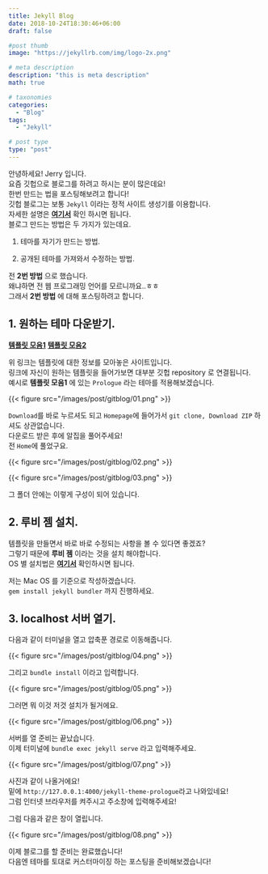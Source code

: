 ```yaml
---
title: Jekyll Blog
date: 2018-10-24T18:30:46+06:00
draft: false

#post thumb
image: "https://jekyllrb.com/img/logo-2x.png"

# meta description
description: "this is meta description"
math: true

# taxonomies
categories:
  - "Blog"
tags:
  - "Jekyll"

# post type
type: "post"
---
```


안녕하세요! Jerry 입니다.  
요즘 깃헙으로 블로그를 하려고 하시는 분이 많은데요!  
한번 만드는 법을 포스팅해보려고 합니다!  
깃헙 블로그는 보통 `Jekyll` 이라는 정적 사이트 생성기를 이용합니다.  
자세한 설명은 [**여기서**](https://jekyllrb-ko.github.io/docs/home/) 확인 하시면 됩니다.  
블로그 만드는 방법은 두 가지가 있는데요.

1. 테마를 자기가 만드는 방법.

2. 공개된 테마를 가져와서 수정하는 방법.

전 **2번 방법** 으로 했습니다.  
왜냐하면 전 웹 프로그래밍 언어를 모르니까요..ㅎㅎ  
그래서 **2번 방법** 에 대해 포스팅하려고 합니다.


## 1. 원하는 테마 다운받기.

[**템플릿 모음1**](http://jekyllthemes.org)
[**템플릿 모음2**](https://jekyllthemes.io)

위 링크는 템플릿에 대한 정보를 모아놓은 사이트입니다.  
링크에 자신이 원하는 템플릿을 들어가보면 대부분 깃헙 repository 로 연결됩니다.  
예시로 **템플릿 모음1** 에 있는 `Prologue` 라는 테마를 적용해보겠습니다.

{{< figure src="/images/post/gitblog/01.png" >}}

`Download`를 바로 누르셔도 되고 `Homepage`에 들어가서 `git clone, Download ZIP` 하셔도 상관없습니다.  
다운로드 받은 후에 알집을 풀어주세요!  
전 `Home`에 풀었구요.  

{{< figure src="/images/post/gitblog/02.png" >}}

{{< figure src="/images/post/gitblog/03.png" >}}

그 폴더 안에는 이렇게 구성이 되어 있습니다.

## 2. 루비 젬 설치.

템플릿을 만들면서 바로 바로 수정되는 사항을 볼 수 있다면 좋겠죠?  
그렇기 때문에 **루비 젬** 이라는 것을 설치 해야합니다.  
OS 별 설치법은 [**여기서**](https://jekyllrb-ko.github.io/docs/installation/) 확인하시면 됩니다.

저는 Mac OS 를 기준으로 작성하겠습니다.  
`gem install jekyll bundler` 까지 진행하세요.



## 3. localhost 서버 열기.

다음과 같이 터미널을 열고 압축푼 경로로 이동해줍니다.

{{< figure src="/images/post/gitblog/04.png" >}}

그리고 `bundle install` 이라고 입력합니다.  

{{< figure src="/images/post/gitblog/05.png" >}}

그러면 뭐 이것 저것 설치가 될거에요.

{{< figure src="/images/post/gitblog/06.png" >}}

서버를 열 준비는 끝났습니다.  
이제 터미널에 `bundle exec jekyll serve` 라고 입력해주세요.

{{< figure src="/images/post/gitblog/07.png" >}}

사진과 같이 나올거에요!  
밑에 `http://127.0.0.1:4000/jekyll-theme-prologue`라고 나와있네요!  
그럼 인터넷 브라우저를 켜주시고 주소창에 입력해주세요!

그럼 다음과 같은 창이 열립니다.

{{< figure src="/images/post/gitblog/08.png" >}}

이제 블로그를 할 준비는 완료했습니다!  
다음엔 테마를 토대로 커스터마이징 하는 포스팅을 준비해보겠습니다!
